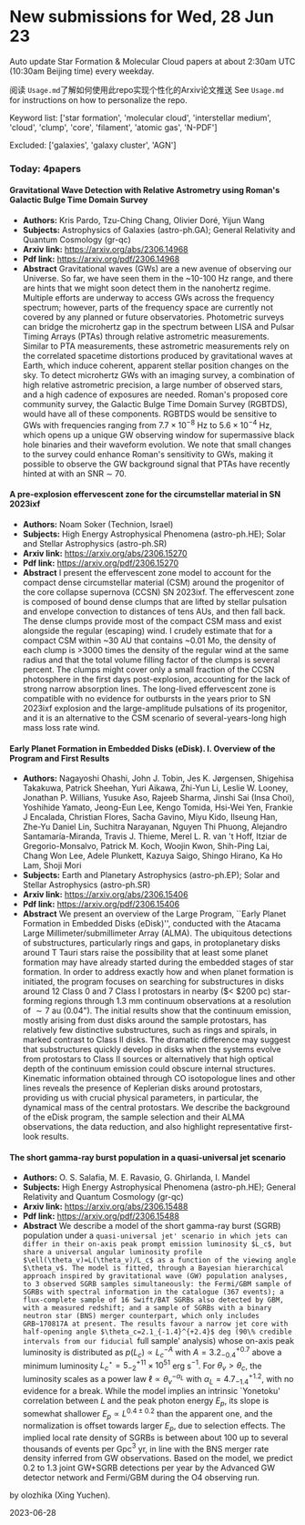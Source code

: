 # New submissions for Wed, 28 Jun 23
Auto update Star Formation & Molecular Cloud papers at about 2:30am UTC (10:30am Beijing time) every weekday.


阅读 `Usage.md`了解如何使用此repo实现个性化的Arxiv论文推送
See `Usage.md` for instructions on how to personalize the repo. 


Keyword list: ['star formation', 'molecular cloud', 'interstellar medium', 'cloud', 'clump', 'core', 'filament', 'atomic gas', 'N-PDF']


Excluded: ['galaxies', 'galaxy cluster', 'AGN']


### Today: 4papers 
#### Gravitational Wave Detection with Relative Astrometry using Roman's  Galactic Bulge Time Domain Survey
 - **Authors:** Kris Pardo, Tzu-Ching Chang, Olivier Doré, Yijun Wang
 - **Subjects:** Astrophysics of Galaxies (astro-ph.GA); General Relativity and Quantum Cosmology (gr-qc)
 - **Arxiv link:** https://arxiv.org/abs/2306.14968
 - **Pdf link:** https://arxiv.org/pdf/2306.14968
 - **Abstract**
 Gravitational waves (GWs) are a new avenue of observing our Universe. So far, we have seen them in the ~10-100 Hz range, and there are hints that we might soon detect them in the nanohertz regime. Multiple efforts are underway to access GWs across the frequency spectrum; however, parts of the frequency space are currently not covered by any planned or future observatories. Photometric surveys can bridge the microhertz gap in the spectrum between LISA and Pulsar Timing Arrays (PTAs) through relative astrometric measurements. Similar to PTA measurements, these astrometric measurements rely on the correlated spacetime distortions produced by gravitational waves at Earth, which induce coherent, apparent stellar position changes on the sky. To detect microhertz GWs with an imaging survey, a combination of high relative astrometric precision, a large number of observed stars, and a high cadence of exposures are needed. Roman's proposed core community survey, the Galactic Bulge Time Domain Survey (RGBTDS), would have all of these components. RGBTDS would be sensitive to GWs with frequencies ranging from $7.7\times 10^{-8}$ Hz to $5.6\times 10^{-4}$ Hz, which opens up a unique GW observing window for supermassive black hole binaries and their waveform evolution. We note that small changes to the survey could enhance Roman's sensitivity to GWs, making it possible to observe the GW background signal that PTAs have recently hinted at with an SNR $\sim$ 70.
#### A pre-explosion effervescent zone for the circumstellar material in SN  2023ixf
 - **Authors:** Noam Soker (Technion, Israel)
 - **Subjects:** High Energy Astrophysical Phenomena (astro-ph.HE); Solar and Stellar Astrophysics (astro-ph.SR)
 - **Arxiv link:** https://arxiv.org/abs/2306.15270
 - **Pdf link:** https://arxiv.org/pdf/2306.15270
 - **Abstract**
 I present the effervescent zone model to account for the compact dense circumstellar material (CSM) around the progenitor of the core collapse supernova (CCSN) SN 2023ixf. The effervescent zone is composed of bound dense clumps that are lifted by stellar pulsation and envelope convection to distances of tens AUs, and then fall back. The dense clumps provide most of the compact CSM mass and exist alongside the regular (escaping) wind. I crudely estimate that for a compact CSM within ~30 AU that contains ~0.01 Mo, the density of each clump is >3000 times the density of the regular wind at the same radius and that the total volume filling factor of the clumps is several percent. The clumps might cover only a small fraction of the CCSN photosphere in the first days post-explosion, accounting for the lack of strong narrow absorption lines. The long-lived effervescent zone is compatible with no evidence for outbursts in the years prior to SN 2023ixf explosion and the large-amplitude pulsations of its progenitor, and it is an alternative to the CSM scenario of several-years-long high mass loss rate wind.
#### Early Planet Formation in Embedded Disks (eDisk). I. Overview of the  Program and First Results
 - **Authors:** Nagayoshi Ohashi, John J. Tobin, Jes K. Jørgensen, Shigehisa Takakuwa, Patrick Sheehan, Yuri Aikawa, Zhi-Yun Li, Leslie W. Looney, Jonathan P. Willians, Yusuke Aso, Rajeeb Sharma, Jinshi Sai (Insa Choi), Yoshihide Yamato, Jeong-Eun Lee, Kengo Tomida, Hsi-Wei Yen, Frankie J Encalada, Christian Flores, Sacha Gavino, Miyu Kido, Ilseung Han, Zhe-Yu Daniel Lin, Suchitra Narayanan, Nguyen Thi Phuong, Alejandro Santamaría-Miranda, Travis J. Thieme, Merel L. R. van 't Hoff, Itziar de Gregorio-Monsalvo, Patrick M. Koch, Woojin Kwon, Shih-Ping Lai, Chang Won Lee, Adele Plunkett, Kazuya Saigo, Shingo Hirano, Ka Ho Lam, Shoji Mori
 - **Subjects:** Earth and Planetary Astrophysics (astro-ph.EP); Solar and Stellar Astrophysics (astro-ph.SR)
 - **Arxiv link:** https://arxiv.org/abs/2306.15406
 - **Pdf link:** https://arxiv.org/pdf/2306.15406
 - **Abstract**
 We present an overview of the Large Program, ``Early Planet Formation in Embedded Disks (eDisk)'', conducted with the Atacama Large Millimeter/submillimeter Array (ALMA). The ubiquitous detections of substructures, particularly rings and gaps, in protoplanetary disks around T Tauri stars raise the possibility that at least some planet formation may have already started during the embedded stages of star formation. In order to address exactly how and when planet formation is initiated, the program focuses on searching for substructures in disks around 12 Class 0 and 7 Class I protostars in nearby ($< $200 pc) star-forming regions through 1.3 mm continuum observations at a resolution of $\sim7$ au (0.04"). The initial results show that the continuum emission, mostly arising from dust disks around the sample protostars, has relatively few distinctive substructures, such as rings and spirals, in marked contrast to Class II disks. The dramatic difference may suggest that substructures quickly develop in disks when the systems evolve from protostars to Class II sources or alternatively that high optical depth of the continuum emission could obscure internal structures. Kinematic information obtained through CO isotopologue lines and other lines reveals the presence of Keplerian disks around protostars, providing us with crucial physical parameters, in particular, the dynamical mass of the central protostars. We describe the background of the eDisk program, the sample selection and their ALMA observations, the data reduction, and also highlight representative first-look results.
#### The short gamma-ray burst population in a quasi-universal jet scenario
 - **Authors:** O. S. Salafia, M. E. Ravasio, G. Ghirlanda, I. Mandel
 - **Subjects:** High Energy Astrophysical Phenomena (astro-ph.HE); General Relativity and Quantum Cosmology (gr-qc)
 - **Arxiv link:** https://arxiv.org/abs/2306.15488
 - **Pdf link:** https://arxiv.org/pdf/2306.15488
 - **Abstract**
 We describe a model of the short gamma-ray burst (SGRB) population under a `quasi-universal jet' scenario in which jets can differ in their on-axis peak prompt emission luminosity $L_c$, but share a universal angular luminosity profile $\ell(\theta_v)=L(\theta_v)/L_c$ as a function of the viewing angle $\theta_v$. The model is fitted, through a Bayesian hierarchical approach inspired by gravitational wave (GW) population analyses, to 3 observed SGRB samples simultaneously: the Fermi/GBM sample of SGRBs with spectral information in the catalogue (367 events); a flux-complete sample of 16 Swift/BAT SGRBs also detected by GBM, with a measured redshift; and a sample of SGRBs with a binary neutron star (BNS) merger counterpart, which only includes GRB~170817A at present. The results favour a narrow jet core with half-opening angle $\theta_c=2.1_{-1.4}^{+2.4}$ deg (90\% credible intervals from our fiducial `full sample' analysis) whose on-axis peak luminosity is distributed as $p(L_c) \propto L_c^{-A}$ with $A=3.2_{-0.4}^{+0.7}$ above a minimum luminosity $L_c^\star = 5_{-2}^{+11}\times 10^{51}$ erg s$^{-1}$. For $\theta_v>\theta_c$, the luminosity scales as a power law $\ell\propto \theta_v^{-\alpha_L}$ with $\alpha_L=4.7_{-1.4}^{+1.2}$, with no evidence for a break. While the model implies an intrinsic `Yonetoku' correlation between $L$ and the peak photon energy $E_p$, its slope is somewhat shallower $E_p\propto L^{0.4\pm 0.2}$ than the apparent one, and the normalization is offset towards larger $E_p$, due to selection effects. The implied local rate density of SGRBs is between about 100 up to several thousands of events per Gpc$^{3}$ yr, in line with the BNS merger rate density inferred from GW observations. Based on the model, we predict 0.2 to 1.3 joint GW+SGRB detections per year by the Advanced GW detector network and Fermi/GBM during the O4 observing run.


by olozhika (Xing Yuchen). 


2023-06-28
